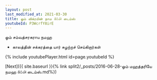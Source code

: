 ```yaml
---
layout: post
last_modified_at: 2021-03-30
title: ஓம் விக்ரமின் நாம ௧௦௮ டைம்ஸ்
youtubeId: P3WcrfY8irE
---
```

 
 
 ஓம் சம்வத்சரகராய நமஹ  
 
 -  காலத்தின் சக்கரத்தை யார் சுழற்றச் செய்கிறார்கள் 
 
  
 
  
 
 
 
 
 
 


{% include youtubePlayer.html id=page.youtubeId %}
 
[Next]({{ site.baseurl }}{% link  split2/_posts/2016-06-28-ஓம் மஹத்தரியே நமஹ ௧௦௮ டைம்ஸ்.md%})
 
